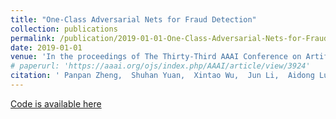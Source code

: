 ```yaml
---
title: "One-Class Adversarial Nets for Fraud Detection"
collection: publications
permalink: /publication/2019-01-01-One-Class-Adversarial-Nets-for-Fraud-Detection
date: 2019-01-01
venue: 'In the proceedings of The Thirty-Third AAAI Conference on Artificial Intelligence, AAAI'
# paperurl: 'https://aaai.org/ojs/index.php/AAAI/article/view/3924'
citation: ' Panpan Zheng,  Shuhan Yuan,  Xintao Wu,  Jun Li,  Aidong Lu, &quot;One-Class Adversarial Nets for Fraud Detection.&quot; In the proceedings of The Thirty-Third AAAI Conference on Artificial Intelligence, AAAI, 2019.'
---
```

<!-- [Access paper here](https://aaai.org/ojs/index.php/AAAI/article/view/3924){:target="_blank"} -->
[Code is available here](https://github.com/PanpanZheng/OCAN)
